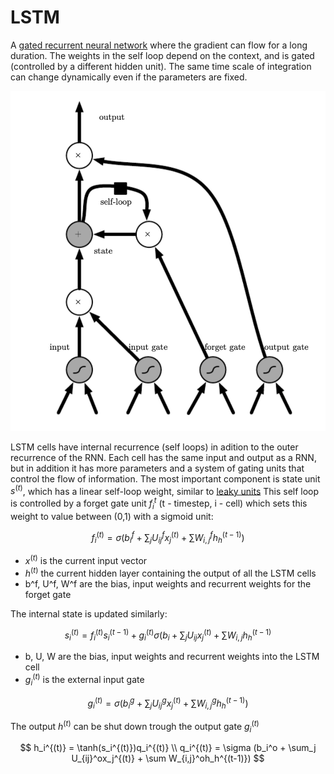 # LSTM

A [gated recurrent neural network](recurrent_neural_networks.md) where the gradient can flow for a long duration. The weights in the self loop depend on the context, and is gated (controlled by a different hidden unit). The same time scale of integration can change dynamically even if the parameters are fixed.

![](../.images/machine_learning/lstm.png)

LSTM cells have internal recurrence (self loops) in adition to the outer recurrence of the RNN. Each cell has the same input and output as a RNN, but in addition it has more parameters and a system of gating units that control the flow of information. The most important component is state unit $s^{(t)}$, which has a linear self-loop weight, similar to [leaky units](leaky_units.md) This self loop is controlled by a forget gate unit $f^{t}_i$ (t - timestep, i - cell) which sets this weight to value between (0,1) with a sigmoid unit:

$$
f_i^{(t)} = \sigma(b_i^f + \sum_j U_{ij}^fx_j^{(t)} + \sum W_{i,j}^fh_h^{(t-1)})
$$

* $x^{(t)}$ is the current input vector
* $h^{(t)}$ the current hidden layer containing the output of all the LSTM cells
* b^f, U^f, W^f are the bias, input weights and recurrent weights for the forget gate

The internal state is updated similarly:

$$
s_i^{(t)} = f_i^{(t)}s_i^{(t-1)} + g^{(t)}_i \sigma(b_i + \sum_j U_{ij}x_j^{(t)} + \sum W_{i,j}h_h^{(t-1)}
$$

* b, U, W are the bias, input weights and recurrent weights into the LSTM cell
* $g_i^{(t)}$ is the external input gate

$$
g_i^{(t)} = \sigma(b_i^g + \sum_j U_{ij}^gx_j^{(t)} + \sum W_{i,j}^gh_h^{(t-1)})
$$

The output $h^{(t)}$ can be shut down trough the output gate $g^{(t)}_i$

$$
h_i^{(t)} = \tanh(s_i^{(t)})q_i^{(t)} \\
q_i^{(t)} = \sigma (b_i^o + \sum_j U_{ij}^ox_j^{(t)} + \sum W_{i,j}^oh_h^{(t-1)})
$$